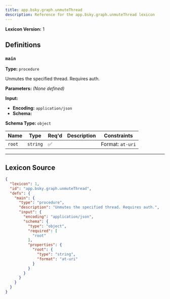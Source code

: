 ```yaml
---
title: app.bsky.graph.unmuteThread
description: Reference for the app.bsky.graph.unmuteThread lexicon
---
```

**Lexicon Version:** 1

## Definitions

<a name="main"></a>
### `main`

**Type:** `procedure`

Unmutes the specified thread. Requires auth.

**Parameters:** _(None defined)_

**Input:**

- **Encoding:** `application/json`
- **Schema:**

**Schema Type:** `object`

| Name | Type | Req'd  | Description | Constraints |
|------|------|----------|-------------|-------------|
| `root` | `string` | ✅  |  | Format: `at-uri` |

---

## Lexicon Source
```json
{
  "lexicon": 1,
  "id": "app.bsky.graph.unmuteThread",
  "defs": {
    "main": {
      "type": "procedure",
      "description": "Unmutes the specified thread. Requires auth.",
      "input": {
        "encoding": "application/json",
        "schema": {
          "type": "object",
          "required": [
            "root"
          ],
          "properties": {
            "root": {
              "type": "string",
              "format": "at-uri"
            }
          }
        }
      }
    }
  }
}
```
